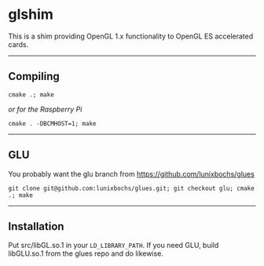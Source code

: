 glshim
====

This is a shim providing OpenGL 1.x functionality to OpenGL ES accelerated cards.

----

Compiling
----

    cmake .; make

*or for the Raspberry Pi*

    cmake . -DBCMHOST=1; make

----

GLU
----

You probably want the glu branch from https://github.com/lunixbochs/glues

    git clone git@github.com:lunixbochs/glues.git; git checkout glu; cmake .; make

----

Installation
----

Put src/libGL.so.1 in your `LD_LIBRARY_PATH`. If you need GLU, build libGLU.so.1 from the glues repo and do likewise.
